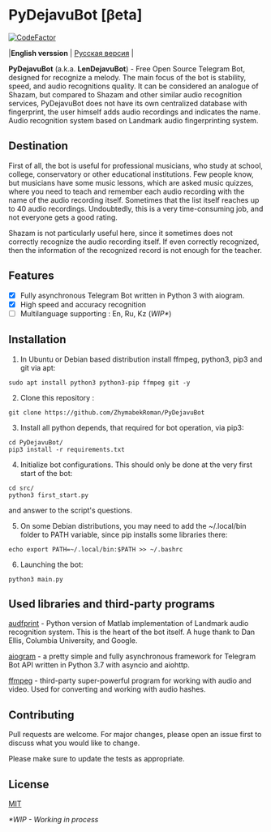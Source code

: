 # PyDejavuBot [βeta]
[![CodeFactor](https://www.codefactor.io/repository/github/zhymabekroman/pydejavubot/badge)](https://www.codefactor.io/repository/github/zhymabekroman/pydejavubot)

|**English verssion** | [Русская версия](https://github.com/ZhymabekRoman/PyDejavuBot/blob/master/README-RU.md) |

**PyDejavuBot** (a.k.a. **LenDejavuBot**) - Free Open Source Telegram Bot, designed for recognize a melody. The main focus of the bot is stability, speed, and audio recognitions quality. It can be considered an analogue of Shazam, but compared to Shazam and other similar audio recognition services, PyDejavuBot does not have its own centralized database with fingerprint, the user himself adds audio recordings and indicates the name. Audio recognition system based on Landmark audio fingerprinting system.

## Destination
First of all, the bot is useful for professional musicians, who study at school, college, conservatory or other educational institutions. Few people know, but musicians have some music lessons, which are asked music quizzes, where you need to teach and remember each audio recording with the name of the audio recording itself. Sometimes that the list itself reaches up to 40 audio recordings. Undoubtedly, this is a very time-consuming job, and not everyone gets a good rating.

Shazam is not particularly useful here, since it sometimes does not correctly recognize the audio recording itself. If even correctly recognized, then the information of the recognized record is not enough for the teacher.

## Features
- [x] Fully asynchronous Telegram Bot written in Python 3 with aiogram.
- [x] High speed and accuracy recognition
- [ ] Multilanguage supporting : En,  Ru, Kz (_WIP*_)

## Installation
1) In Ubuntu or Debian based distribution install ffmpeg, python3, pip3 and git via apt:
```
sudo apt install python3 python3-pip ffmpeg git -y
```
2) Clone this repository :
```
git clone https://github.com/ZhymabekRoman/PyDejavuBot
```
3) Install all python depends, that required for bot operation, via pip3: 
```
cd PyDejavuBot/
pip3 install -r requirements.txt
```

4) Initialize bot configurations. This should only be done at the very first start of the bot:
```
cd src/
python3 first_start.py
```
and answer to the script's questions.

5) On some Debian distributions, you may need to add the ~/.local/bin folder to PATH variable, since pip installs some libraries there:
```
echo export PATH=~/.local/bin:$PATH >> ~/.bashrc
```

6) Launching the bot:
```
python3 main.py
```

## Used libraries and third-party programs
[audfprint](https://github.com/dpwe/audfprint) - Python version of Matlab implementation of Landmark audio recognition system. This is the heart of the bot itself. A huge thank to Dan Ellis, Columbia University, and Google.

[aiogram](https://github.com/aiogram/aiogram) - a pretty simple and fully asynchronous framework for Telegram Bot API written in Python 3.7 with asyncio and aiohttp.

[ffmpeg](https://ffmpeg.org/) - third-party super-powerful program for working with audio and video. Used for converting and working with audio hashes.

## Contributing
Pull requests are welcome. For major changes, please open an issue first to discuss what you would like to change.

Please make sure to update the tests as appropriate.

## License
[MIT](https://choosealicense.com/licenses/mit/)

_*WIP - Working in process_
